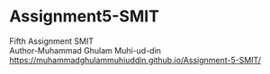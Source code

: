 # Assignment5-SMIT
Fifth Assignment SMIT
<br/>
Author-Muhammad Ghulam Muhi-ud-din
<br/>
https://muhammadghulammuhiuddin.github.io/Assignment-5-SMIT/

